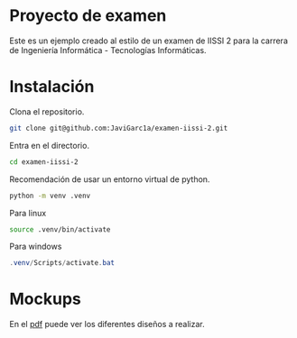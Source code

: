 # Proyecto de examen

Este es un ejemplo creado al estilo de un examen de IISSI 2 para la carrera de Ingeniería Informática - Tecnologías Informáticas.

# Instalación

Clona el repositorio.

```bash
git clone git@github.com:JaviGarc1a/examen-iissi-2.git
```

Entra en el directorio.

```bash
cd examen-iissi-2
```

Recomendación de usar un entorno virtual de python.

```bash
python -m venv .venv
```

Para linux

```bash
source .venv/bin/activate
```

Para windows

```powershell
.venv/Scripts/activate.bat
```

# Mockups

En el [pdf](Mockups.pdf) puede ver los diferentes diseños a realizar.
